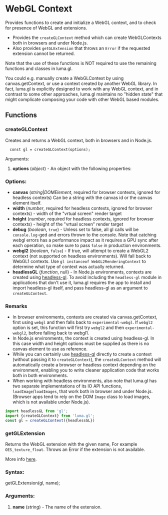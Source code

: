 # WebGL Context

Provides functions to create and initialize a WebGL context, and
to check for presence of WebGL and extensions.

* Provides the `createGLContext` method which can create WebGLContexts
  both in browsers and under Node.js.
* Also provides `getGLExtension` that throws an `Error` if
  the requested extension cannot be returned.

Note that the use of these functions is NOT required to use the remaining
functions and classes in luma.gl.

You could e.g. manually create a WebGLContext by using canvas.getContext,
or use a context created by another WebGL library.
In fact, luma.gl is explicitly designed to work with any WebGL context, and
in contrast to some other approaches, luma.gl maintains no "hidden state"
that might complicate composing your code with other WebGL based modules.

## Functions

### createGLContext

Creates and returns a WebGL context, both in browsers and in Node.js.

```
  const gl = createGLContext(options);
```

Arguments:

1. **options** (*object*) - An object with the following properties:

### Options:

* **canvas** (*string*|*DOMElement*,
  required for browser contexts, ignored for headless contexts)
  Can be a string with the canvas id or the canvas element itself.
* **width** (*number*,
  required for headless contexts, ignored for browser contexts) -
  width of the "vrtual screen" render target
* **height** (*number*,
  required for headless contexts, ignored for browser contexts) -
  height of the "vrtual screen" render target
* **debug** (*boolean*, `true`) - Unless set to false,
  all gl calls will be `console.log`-ged and errors thrown to the console.
  Note that catching webgl errors has a performance impact as it requires
  a GPU sync after each operation, so make sure to pass `false` in production
  environments.
* **webgl2** (*boolean*, `false`) - If true, will attempt to create a
  WebGL2 context (not supported on headless environments). Will fall back
  to WebGL1 contexts. Use `gl instanceof WebGL2RenderingContext` to determine
  what type of context was actually returned.
* **headlessGL** (*function*, null) -
  In Node.js environments, contexts are created using
  [headless-gl](https://www.npmjs.com/package/gl).
  To avoid including the `headless-gl` module in applications that don't
  use it, luma.gl requires the app to
  install and import headless-gl itself, and pass headless-gl as an
  argument to `createGLContext`.


### Remarks

* In browser environments, contexts are created via canvas.getContext,
  first using `webgl` and then falls back to `experimental-webgl`. If
  `webgl2` option is set, this function will first try `webgl2` and then
  `experimental-webgl2`, before falling back to webgl1.
* In Node.js environments, the context is created using headless-gl.
  In this case width and height options must be supplied as there is
  no canvas element to use as reference.
* While you can certainly use
  [headless-gl](https://www.npmjs.com/package/gl) directly to
  create a context (without passing it to `createGLContext`),
  the `createGLContext` method will automatically create a browser or
  headless context depending on the environment, enabling you to write
  cleaner application code that works both in both environments.
* When working with headless environments, also note that luma.gl has two
  separate implementations of its IO API functions, `loadImage`/`loadImages`,
  that work both in browser and under Node.js. (Browser apps tend to rely on
  the DOM `Image` class to load images, which is not available under Node.js).

```js
import headlessGL from 'gl';
import {createGLContext} from 'luma.gl';
const gl = createGLContext({headlessGL})
```

### getGLExtension

Returns the WebGL extension with the given name,
For example `OES_texture_float`.
Throws an Error if the extension is not available.

More info [here](http://www.khronos.org/registry/webgl/extensions/).

### Syntax:

  getGLExtension(gl, name);


### Arguments:

1. **name** (*string*) - The name of the extension.
